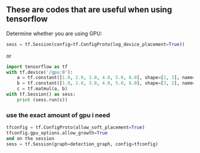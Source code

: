 ## These are codes that are useful when using tensorflow

Determine whether you are using GPU:
```python
sess = tf.Session(config=tf.ConfigProto(log_device_placement=True))
```
or 
```python
import tensorflow as tf
with tf.device('/gpu:0'):
    a = tf.constant([1.0, 2.0, 3.0, 4.0, 5.0, 6.0], shape=[2, 3], name='a')
    b = tf.constant([1.0, 2.0, 3.0, 4.0, 5.0, 6.0], shape=[3, 2], name='b')
    c = tf.matmul(a, b)
with tf.Session() as sess:
    print (sess.run(c))
```

### use the exact amount of gpu i need
```python
tfconfig = tf.ConfigProto(allow_soft_placement=True)
tfconfig.gpu_options.allow_growth=True
and on the session
sess = tf.Session(graph=detection_graph, config=tfconfig)
```